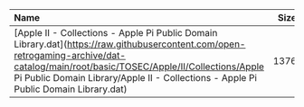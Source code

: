 |Name|Size|
|:---|---:|
|[Apple II - Collections - Apple Pi Public Domain Library.dat](https://raw.githubusercontent.com/open-retrogaming-archive/dat-catalog/main/root/basic/TOSEC/Apple/II/Collections/Apple Pi Public Domain Library/Apple II - Collections - Apple Pi Public Domain Library.dat)|1376|
